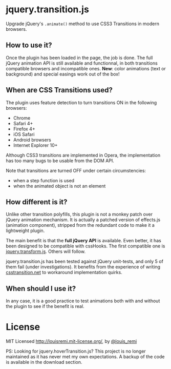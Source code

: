 jquery.transition.js
====================

Upgrade jQuery's `.animate()` method to use CSS3 Transitions in modern browsers.

How to use it?
--------------

Once the plugin has been loaded in the page, the job is done.
The full jQuery animation API is still available and functionnal, in both transitions compatible browsers and incompatible ones. **New**: color animations (text or background) and special easings work out of the box!

When are CSS Transitions used?
-----------------------------

The plugin uses feature detection to turn transitions ON in the following browsers:  
- Chrome  
- Safari 4+  
- Firefox 4+  
- iOS Safari  
- Android browsers
- Internet Explorer 10+

Although CSS3 transitions are implemented in Opera, the implementation has too many bugs to be usable from the DOM API.

Note that transitions are turned OFF under certain circumstencies:  
- when a step function is used  
- when the animated object is not an element

How different is it?
--------------------

Unlike other transition polyfills, this plugin is not a monkey patch over jQuery animation mechanism.
It is actually a patched version of effects.js (animation component), stripped from the redundant code to make it a lightweight plugin.

The main benefit is that the **full jQuery API** is available.
Even better, it has been designed to be compatible with cssHooks.
The first compatible one is [jquery.transform.js](http://github.com/louisremi/jquery.transform.js).
Others will follow.

jquery.transition.js has been tested against jQuery unit-tests, and only 5 of them fail (under investigations).
It benefits from the experience of writing [csstransition.net](http://www.csstransition.net/) to workaround implementation quirks.

When should I use it?
---------------------

In any case, it is a good practice to test animations both with and without the plugin to see if the benefit is real.

License
=======

MIT Licensed http://louisremi.mit-license.org/, by [@louis_remi](http://twitter.com/louis_remi)
  
  

PS: Looking for jquery.hoverTransition.js? This project is no longer maintained as it has never met my own expectations. A backup of the code is available in the download section.
